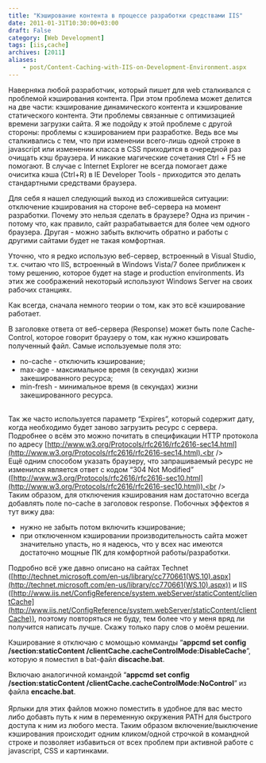 ```yaml
---
title: "Кэширование контента в процессе разработки средствами IIS"
date: 2011-01-31T10:30:00+03:00
draft: False
category: [Web Development]
tags: [iis,cache]
archives: [2011]
aliases:
    - post/Content-Caching-with-IIS-on-Development-Environment.aspx
---
```



Наверняка любой разработчик, который пишет для web сталкивался с проблемой кэширования контента. При этом проблема может делится на две части: кэширование динамического контента и кэширование статического контента. Эти проблемы связанные с оптимизацией времени загрузки сайта. Я же подойду к этой проблеме с другой стороны: проблемы с кэшированием при разработке. Ведь все мы сталкивались с тем, что при изменении всего-лишь одной строке в javascript или изменении класса в CSS приходится в очередной раз очищать кэш браузера. И никакие магические сочетания Ctrl + F5 не помогают. В случае с Internet Explorer не всегда помогает даже очиситка кэша (Ctrl+R) в IE Developer Tools - приходится это делать стандартными средствами браузера.

Для себя я нашел следующий выход из сложившейся ситуации: отключение кэширования на стороне веб-сервера на момент разработки. Почему это нельзя сделать в браузере? Одна из причин - потому что, как правило, сайт разрабатывается для более чем одного браузера. Другая - можно забыть включить обратно и работы с другими сайтами будет не такая комфортная.

Уточню, что я редко использую веб-сервер, встроенный в Visual Studio, т.к. считаю что IIS, встроенный в Windows Vista/7 более приближен к тому решению, которое будет на stage и production environments. Из этих же соображений некоторый используют Windows Server на своих рабочих станциях.

Как всегда, сначала немного теории о том, как это всё кэширование работает.

В заголовке ответа от веб-сервера (Response) может быть поле Cache-Control, которое говорит браузеру о том, как нужно кэшировать полученный файл. Самые используемые поля это:

- no-cache - отключить кэширование;
- max-age - максимальное время (в секундах) жизни закешированного ресурса;
- min-fresh - минимальное время (в секундах) жизни закешированного ресурса.

<br />Так же часто используется параметр “Expires”, который содержит дату, когда необходимо будет заново загрузить ресурс с сервера.<br />Подробнее о всём это можно почитать в спецификации HTTP протокола по адресу [http://www.w3.org/Protocols/rfc2616/rfc2616-sec14.html](http://www.w3.org/Protocols/rfc2616/rfc2616-sec14.html).<br /><br />Ещё одним способом указать браузеру, что запрашиваемый ресурс не изменился является ответ с кодом “304 Not Modified” ([http://www.w3.org/Protocols/rfc2616/rfc2616-sec10.html](http://www.w3.org/Protocols/rfc2616/rfc2616-sec10.html)).<br /><br />Таким образом, для отключения кэширования нам достаточно всегда добавлять поле no-cache в заголовок response. Побочных эффектов я тут вижу два:

- нужно не забыть потом включить кэширование;
- при отключенном кэшировании производительность сайта может значительно упасть, но я надеюсь, что у всех нас имеются достаточно мощные ПК для комфортной работы/разработки.

Подробно всё уже давно описано на сайтах Technet ([http://technet.microsoft.com/en-us/library/cc770661(WS.10).aspx](http://technet.microsoft.com/en-us/library/cc770661(WS.10).aspx)) и IIS ([http://www.iis.net/ConfigReference/system.webServer/staticContent/clientCache](http://www.iis.net/ConfigReference/system.webServer/staticContent/clientCache)), поэтому повторяться не буду, тем более что у меня вряд ли получится написать лучше. Скажу только пару слов о моём решении.

Кэширование я отключаю с момощью комманды “**appcmd set config /section:staticContent /clientCache.cacheControlMode:DisableCache**”, которую я поместил в bat-файл **discache.bat**.

Включаю аналогичной командой “**appcmd set config /section:staticContent /clientCache.cacheControlMode:NoControl**” из файла **encache.bat**.<br /><br />Ярлыки для этих файлов можно поместить в удобное для вас место либо добавть путь к ним в переменную окружения PATH для быстрого доступа к ним из любого места. Таким образом включение/выключение кэширования происходит одним кликом/одной строчкой в командной строке и позволяет избавиться от всех проблем при активной работе с javascript, CSS и картинками.

